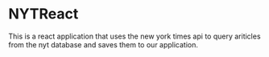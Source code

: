 # NYTReact
This is a react application that uses the new york times api to query ariticles from the nyt database and saves them to our application.
